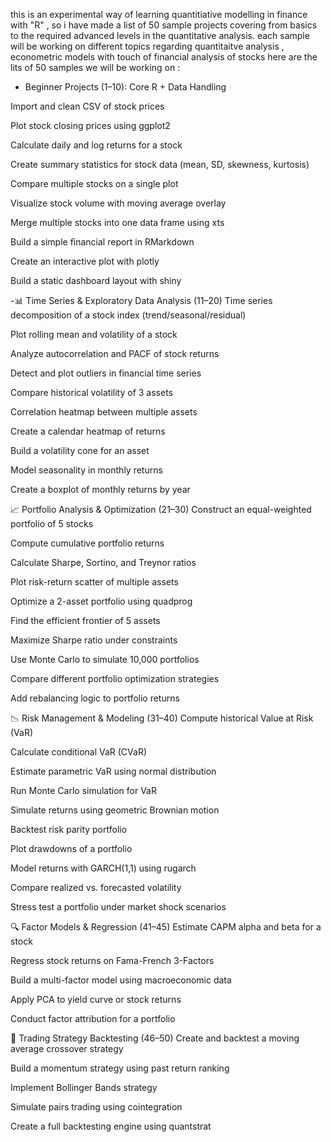 this is an experimental way of learning quantitiative modelling in finance with "R" ,
so i have made a list of 50 sample projects covering from basics to the required advanced levels in the quantitative analysis.
each sample will be working on different topics regarding quantitaitve analysis , econometric models with touch of financial analysis of stocks 
here are the lits of 50 samples we will be working on :
- Beginner Projects (1–10): Core R + Data Handling

Import and clean CSV of stock prices 

Plot stock closing prices using ggplot2

Calculate daily and log returns for a stock

Create summary statistics for stock data (mean, SD, skewness, kurtosis)

Compare multiple stocks on a single plot

Visualize stock volume with moving average overlay

Merge multiple stocks into one data frame using xts

Build a simple financial report in RMarkdown

Create an interactive plot with plotly

Build a static dashboard layout with shiny

-📊 Time Series & Exploratory Data Analysis (11–20)
Time series decomposition of a stock index (trend/seasonal/residual)

Plot rolling mean and volatility of a stock

Analyze autocorrelation and PACF of stock returns

Detect and plot outliers in financial time series

Compare historical volatility of 3 assets

Correlation heatmap between multiple assets

Create a calendar heatmap of returns

Build a volatility cone for an asset

Model seasonality in monthly returns

Create a boxplot of monthly returns by year

📈 Portfolio Analysis & Optimization (21–30)
Construct an equal-weighted portfolio of 5 stocks

Compute cumulative portfolio returns

Calculate Sharpe, Sortino, and Treynor ratios

Plot risk-return scatter of multiple assets

Optimize a 2-asset portfolio using quadprog

Find the efficient frontier of 5 assets

Maximize Sharpe ratio under constraints

Use Monte Carlo to simulate 10,000 portfolios

Compare different portfolio optimization strategies

Add rebalancing logic to portfolio returns

📉 Risk Management & Modeling (31–40)
Compute historical Value at Risk (VaR)

Calculate conditional VaR (CVaR)

Estimate parametric VaR using normal distribution

Run Monte Carlo simulation for VaR

Simulate returns using geometric Brownian motion

Backtest risk parity portfolio

Plot drawdowns of a portfolio

Model returns with GARCH(1,1) using rugarch

Compare realized vs. forecasted volatility

Stress test a portfolio under market shock scenarios

🔍 Factor Models & Regression (41–45)
Estimate CAPM alpha and beta for a stock

Regress stock returns on Fama-French 3-Factors

Build a multi-factor model using macroeconomic data

Apply PCA to yield curve or stock returns

Conduct factor attribution for a portfolio

🤖 Trading Strategy Backtesting (46–50)
Create and backtest a moving average crossover strategy

Build a momentum strategy using past return ranking

Implement Bollinger Bands strategy

Simulate pairs trading using cointegration

Create a full backtesting engine using quantstrat

